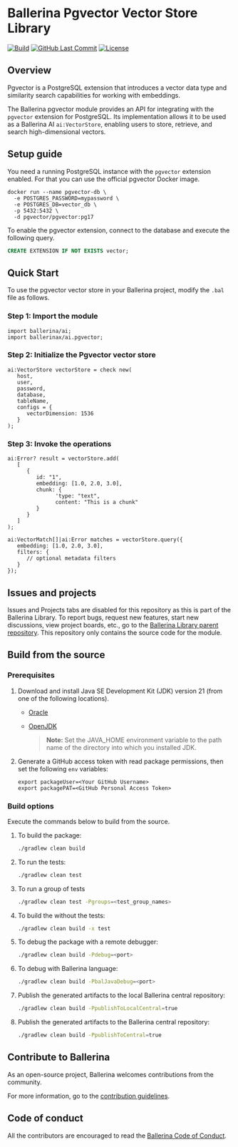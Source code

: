 # Ballerina Pgvector Vector Store Library

[![Build](https://github.com/ballerina-platform/module-ballerinax-ai.pgvector/workflows/Build/badge.svg)](https://github.com/ballerina-platform/module-ballerinax-ai.pgvector/actions?query=workflow%3ABuild)
[![GitHub Last Commit](https://img.shields.io/github/last-commit/ballerina-platform/module-ballerinax-ai.pgvector.svg)](https://github.com/ballerina-platform/module-ballerinax-ai.pgvector/commits/master)
[![License](https://img.shields.io/badge/License-Apache%202.0-blue.svg)](https://opensource.org/licenses/Apache-2.0)

## Overview

Pgvector is a PostgreSQL extension that introduces a vector data type and similarity search capabilities for working with embeddings.

The Ballerina pgvector module provides an API for integrating with the `pgvector` extension for PostgreSQL. Its implementation allows it to be used as a Ballerina AI `ai:VectorStore`, enabling users to store, retrieve, and search high-dimensional vectors. 

## Setup guide

You need a running PostgreSQL instance with the `pgvector` extension enabled. For that you can use the official pgvector Docker image.

```docker
docker run --name pgvector-db \
  -e POSTGRES_PASSWORD=mypassword \
  -e POSTGRES_DB=vector_db \
  -p 5432:5432 \
  -d pgvector/pgvector:pg17
```

To enable the pgvector extension, connect to the database and execute the following query.

```sql
CREATE EXTENSION IF NOT EXISTS vector;
```

## Quick Start

To use the pgvector vector store in your Ballerina project, modify the `.bal` file as follows.

### Step 1: Import the module

```ballerina
import ballerina/ai;
import ballerinax/ai.pgvector;
```

### Step 2: Initialize the Pgvector vector store

```ballerina
ai:VectorStore vectorStore = check new(
   host,
   user,
   password,
   database,
   tableName,
   configs = {
      vectorDimension: 1536
   }
);
```

### Step 3: Invoke the operations

```ballerina
ai:Error? result = vectorStore.add(
   [
      {
         id: "1",
         embedding: [1.0, 2.0, 3.0],
         chunk: {
               'type: "text", 
               content: "This is a chunk"
         }
      }
   ]
);

ai:VectorMatch[]|ai:Error matches = vectorStore.query({
   embedding: [1.0, 2.0, 3.0],
   filters: {
      // optional metadata filters
   }
});
```

## Issues and projects

Issues and Projects tabs are disabled for this repository as this is part of the Ballerina Library. To report bugs, request new features, start new discussions, view project boards, etc., go to the [Ballerina Library parent repository](https://github.com/ballerina-platform/ballerina-standard-library).
This repository only contains the source code for the module.

## Build from the source

### Prerequisites

1. Download and install Java SE Development Kit (JDK) version 21 (from one of the following locations).

   - [Oracle](https://www.oracle.com/java/technologies/downloads/)
   - [OpenJDK](https://adoptium.net/)

     > **Note:** Set the JAVA_HOME environment variable to the path name of the directory into which you installed JDK.

2. Generate a GitHub access token with read package permissions, then set the following `env` variables:

   ```shell
   export packageUser=<Your GitHub Username>
   export packagePAT=<GitHub Personal Access Token>
   ```

### Build options

Execute the commands below to build from the source.

1. To build the package:

   ```bash
   ./gradlew clean build
   ```

2. To run the tests:

   ```bash
   ./gradlew clean test
   ```

3. To run a group of tests

   ```bash
   ./gradlew clean test -Pgroups=<test_group_names>
   ```

4. To build the without the tests:

   ```bash
   ./gradlew clean build -x test
   ```

5. To debug the package with a remote debugger:

   ```bash
   ./gradlew clean build -Pdebug=<port>
   ```

6. To debug with Ballerina language:

   ```bash
   ./gradlew clean build -PbalJavaDebug=<port>
   ```

7. Publish the generated artifacts to the local Ballerina central repository:

   ```bash
   ./gradlew clean build -PpublishToLocalCentral=true
   ```

8. Publish the generated artifacts to the Ballerina central repository:

   ```bash
   ./gradlew clean build -PpublishToCentral=true
   ```

## Contribute to Ballerina

As an open-source project, Ballerina welcomes contributions from the community.

For more information, go to the [contribution guidelines](https://github.com/ballerina-platform/ballerina-lang/blob/master/CONTRIBUTING.md).

## Code of conduct

All the contributors are encouraged to read the [Ballerina Code of Conduct](https://ballerina.io/code-of-conduct).
